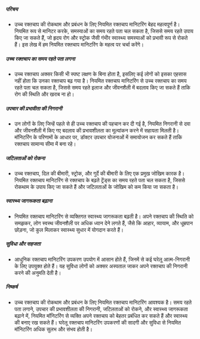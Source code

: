 ##### परिचय
* उच्च रक्तचाप की रोकथाम और प्रबंधन के लिए नियमित रक्तचाप मानिटरिंग बेहद महत्वपूर्ण है। नियमित रूप से मानिटर करके, समस्याओं का समय रहते पता चल सकता है, जिससे समय रहते उपाय किए जा सकते हैं, जो हृदय रोग और स्ट्रोक जैसी गंभीर स्वास्थ्य समस्याओं को प्रभावी रूप से रोकते हैं। इस लेख में हम नियमित रक्तचाप मानिटरिंग के महत्व पर चर्चा करेंगे।

##### उच्च रक्तचाप का समय रहते पता लगना
* उच्च रक्तचाप अक्सर किसी भी स्पष्ट लक्षण के बिना होता है, इसलिए कई लोगों को इसका एहसास नहीं होता कि उनका रक्तचाप बढ़ गया है। नियमित रक्तचाप मानिटरिंग से उच्च रक्तचाप का समय रहते पता चल सकता है, जिससे समय रहते इलाज और जीवनशैली में बदलाव किए जा सकते हैं ताकि रोग की स्थिति और खराब ना हो।

##### उपचार की प्रभावीता की निगरानी
* उन लोगों के लिए जिन्हें पहले से ही उच्च रक्तचाप की पहचान कर दी गई है, नियमित निगरानी से दवा और जीवनशैली में किए गए बदलाव की प्रभावशीलता का मूल्यांकन करने में सहायता मिलती है। मॉनिटरिंग के परिणामों के आधार पर, डॉक्टर उपचार योजनाओं में समायोजन कर सकते हैं ताकि रक्तचाप सामान्य सीमा में बना रहे।

##### जटिलताओं को रोकना
* उच्च रक्तचाप, दिल की बीमारी, स्ट्रोक, और गुर्दे की बीमारी के लिए एक प्रमुख जोखिम कारक है। नियमित रक्तचाप मानिटरिंग से रक्तचाप के बढ़ते ट्रेंड्स का समय रहते पता चल सकता है, जिससे रोकथाम के उपाय किए जा सकते हैं और जटिलताओं के जोखिम को कम किया जा सकता है।

##### स्वास्थ्य जागरूकता बढ़ाना
* नियमित रक्तचाप मानिटरिंग से व्यक्तिगत स्वास्थ्य जागरूकता बढ़ती है। अपने रक्तचाप की स्थिति को समझकर, लोग स्वस्थ जीवनशैली पर अधिक ध्यान देने लगते हैं, जैसे कि आहार, व्यायाम, और धूम्रपान छोड़ना, जो कुल मिलाकर स्वास्थ्य सुधार में योगदान करते हैं।

##### सुविधा और सहजता
* आधुनिक रक्तचाप मानिटरिंग उपकरण उपयोग में आसान होते हैं, जिनमें से कई घरेलू आत्म-निगरानी के लिए उपयुक्त होते हैं। यह सुविधा लोगों को अक्सर अस्पताल जाकर अपने रक्तचाप की निगरानी करने की अनुमति देती है।

##### निष्कर्ष
* उच्च रक्तचाप की रोकथाम और प्रबंधन के लिए नियमित रक्तचाप मानिटरिंग आवश्यक है। समय रहते पता लगाने, उपचार की प्रभावशीलता की निगरानी, जटिलताओं को रोकने, और स्वास्थ्य जागरूकता बढ़ाने में, नियमित मॉनिटरिंग से व्यक्ति अपने रक्तचाप को बेहतर प्रबंधित कर सकते हैं और स्वास्थ्य की बनाए रख सकते हैं। घरेलू रक्तचाप मानिटरिंग उपकरणों की सादगी और सुविधा से नियमित मॉनिटरिंग अधिक सुलभ और संभव होती है।